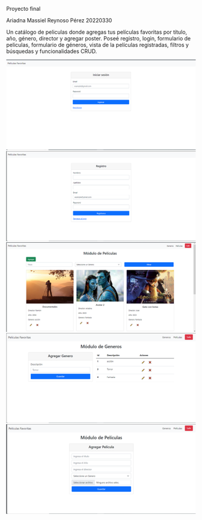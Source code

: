 Proyecto final

Ariadna Massiel Reynoso Pérez
20220330

Un catálogo de peliculas donde agregas tus películas favoritas por título, año, género, director y agregar poster. Poseé registro, login, formulario de peliculas, formulario de géneros, vista de la películas registradas, filtros y búsquedas y funcionalidades CRUD.

![Captura1](img/img1.png)
![Captura2](img/img2.png)
![Captura1](img/img3.png)
![Captura1](img/img4.png)
![Captura1](img/img5.png)
